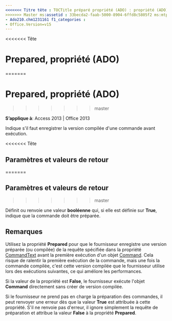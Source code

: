 ```yaml
---
<<<<<<< Titre tête : TOCTitle préparé propriété (ADO) : propriété (ADO) préparé === titre : préparé, propriété (ADO) TOCTitle : préparé, propriété (ADO)
>>>>>>> Master ms:assetid : 33becda2-faab-5000-8904-6ffd8c5805f2 ms:mtpsurl : https://msdn.microsoft.com/library/JJ249105(v=office.15) ms:contentKeyID : ms.date 48544116 : 18/09/2015 mtps_version : v=office.15 f1_keywords :
- Ado210.chm1231161 f1_categories :
- Office.Version=v15
---
```


<<<<<<< Tête
# <a name="prepared-property-ado"></a>Prepared, propriété (ADO)
=======
# <a name="prepared-property-ado"></a>Prepared, propriété (ADO)
>>>>>>> master


**S’applique à**: Access 2013 | Office 2013

Indique s'il faut enregistrer la version compilée d'une commande avant exécution.

<<<<<<< Tête
## <a name="settings-and-return-values"></a>Paramètres et valeurs de retour
=======
## <a name="settings-and-return-values"></a>Paramètres et valeurs de retour
>>>>>>> master

Définit ou renvoie une valeur **booléenne** qui, si elle est définie sur **True**, indique que la commande doit être préparée.

## <a name="remarks"></a>Remarques

Utilisez la propriété **Prepared** pour que le fournisseur enregistre une version préparée (ou compilée) de la requête spécifiée dans la propriété [CommandText](commandtext-property-ado.md) avant la première exécution d'un objet [Command](command-object-ado.md). Cela risque de ralentir la première exécution de la commande, mais une fois la commande compilée, c'est cette version compilée que le fournisseur utilise lors des exécutions suivantes, ce qui améliore les performances.

Si la valeur de la propriété est **False**, le fournisseur exécute l'objet **Command** directement sans créer de version compilée.

Si le fournisseur ne prend pas en charge la préparation des commandes, il peut renvoyer une erreur dès que la valeur **True** est attribuée à cette propriété. S'il ne renvoie pas d'erreur, il ignore simplement la requête de préparation et attribue la valeur **False** à la propriété **Prepared**.

